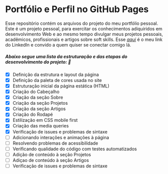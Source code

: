 # Portfólio e Perfil no GitHub Pages

Esse repositório contém os arquivos do projeto do meu portfólio pessoal. Este é um projeto pessoal, para exercitar os conhecimentos adiquiridos em desenvolvimento Web e ao mesmo tempo divulgar meus projetos pessoais, acadêmicos, profissionais e artigos sobre soft skills. 
Esse _[aqui](https://www.linkedin.com/in/renancoliveira/)_ é o meu link do LinkedIn e convido a quem quiser se conectar comigo lá.

##### Abaixo segue uma lista da estruturação e das etapas do desenvolvimento do projeto: :rocket:

- [X] Definição da estrutura e layout da página
- [X] Definição da paleta de cores usada no site
- [X] Estruturação inicial da página estática (HTML)
- [X] Criação do Cabeçalho
- [X] Criação da seção Sobre
- [X] Criação da seção Projetos
- [X] Criação da seção Artigos
- [X] Criação do Rodapé
- [X] Estilização em CSS mobile first
- [X] Criação das media queries 
- [X] Verificação de issues e problemas de sintaxe
- [ ] Adicionando interações e animações à página
- [ ] Resolvendo problemas de acessibilidade
- [ ] Verificando qualidade do código com testes automatizados
- [ ] Adição de conteúdo à seção Projetos
- [ ] Adiçao de conteúdo à seção Artigos
- [ ] Verificação de issues e problemas de sintaxe
